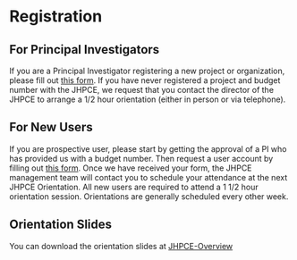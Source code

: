 # Registration

## For Principal Investigators

If you are a Principal Investigator registering a new project or
organization, please fill out [this
form](https://jhpce.jhu.edu/register/project/#form). If you have never
registered a project and budget number with the JHPCE, we request that
you contact the director of the JHPCE to arrange a 1/2 hour
orientation (either in person or via telephone).

## For New Users

If you are prospective user, please start by getting the approval of a
PI who has provided us with a budget number. Then request a user
account by filling out [this
form](https://jhpce.jhu.edu/register/user/).  Once we have received
your form, the JHPCE management team will contact you to schedule your
attendance at the next JHPCE Orientation.  All new users are required
to attend a 1 1/2 hour orientation session. Orientations are generally
scheduled every other week.

## Orientation Slides

You can download the orientation slides at [JHPCE-Overview](/jhpce_mkdocs/files/JHPCE-Overview-2024-01.pdf)
